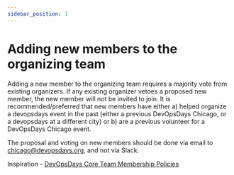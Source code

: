 ```yaml
---
sidebar_position: 1
---
```


# Adding new members to the organizing team

Adding a new member to the organizing team requires a majority vote from existing organizers. If any existing organizer vetoes a proposed new member, the new member will not be invited to join. It is recommended/preferred that new members have either a) helped organize a devopsdays event in the past (either a previous DevOpsDays Chicago, or a devopsdays at a different city) or b) are a previous volunteer for a DevOpsDays Chicago event.

The proposal and voting on new members should be done via email to chicago@devopsdays.org, and not via Slack.

Inspiration - [DevOpsDays Core Team Membership Policies](https://github.com/devopsdays/devopsdays-policies/blob/main/policies/team-membership.md#adding-new-core-team-members)
